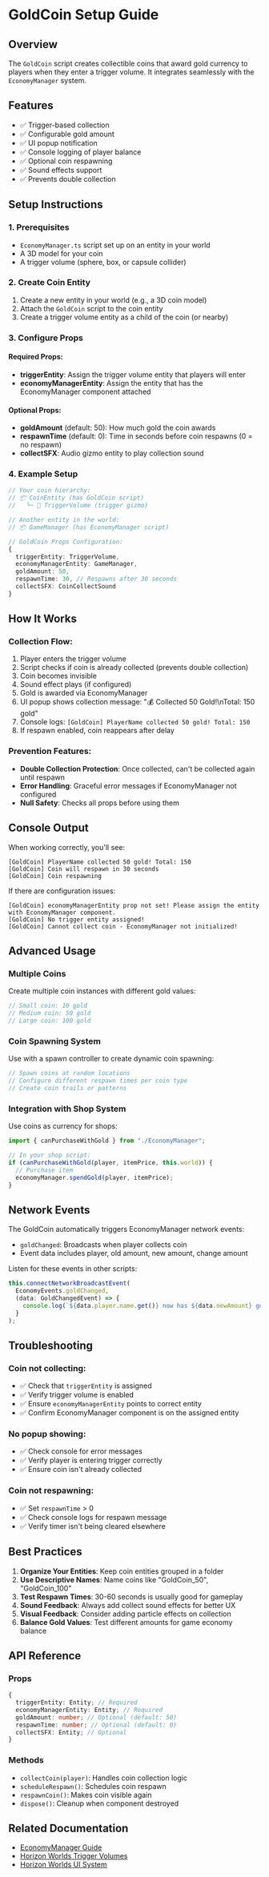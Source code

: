 # GoldCoin Setup Guide

## Overview

The `GoldCoin` script creates collectible coins that award gold currency to players when they enter a trigger volume. It integrates seamlessly with the `EconomyManager` system.

## Features

- ✅ Trigger-based collection
- ✅ Configurable gold amount
- ✅ UI popup notification
- ✅ Console logging of player balance
- ✅ Optional coin respawning
- ✅ Sound effects support
- ✅ Prevents double collection

## Setup Instructions

### 1. Prerequisites

- `EconomyManager.ts` script set up on an entity in your world
- A 3D model for your coin
- A trigger volume (sphere, box, or capsule collider)

### 2. Create Coin Entity

1. Create a new entity in your world (e.g., a 3D coin model)
2. Attach the `GoldCoin` script to the coin entity
3. Create a trigger volume entity as a child of the coin (or nearby)

### 3. Configure Props

#### Required Props:

- **triggerEntity**: Assign the trigger volume entity that players will enter
- **economyManagerEntity**: Assign the entity that has the EconomyManager component attached

#### Optional Props:

- **goldAmount** (default: 50): How much gold the coin awards
- **respawnTime** (default: 0): Time in seconds before coin respawns (0 = no respawn)
- **collectSFX**: Audio gizmo entity to play collection sound

### 4. Example Setup

```typescript
// Your coin hierarchy:
// 📦 CoinEntity (has GoldCoin script)
//   └─ 🔵 TriggerVolume (trigger gizmo)

// Another entity in the world:
// 📦 GameManager (has EconomyManager script)

// GoldCoin Props Configuration:
{
  triggerEntity: TriggerVolume,
  economyManagerEntity: GameManager,
  goldAmount: 50,
  respawnTime: 30, // Respawns after 30 seconds
  collectSFX: CoinCollectSound
}
```

## How It Works

### Collection Flow:

1. Player enters the trigger volume
2. Script checks if coin is already collected (prevents double collection)
3. Coin becomes invisible
4. Sound effect plays (if configured)
5. Gold is awarded via EconomyManager
6. UI popup shows collection message: "💰 Collected 50 Gold!\nTotal: 150 gold"
7. Console logs: `[GoldCoin] PlayerName collected 50 gold! Total: 150`
8. If respawn enabled, coin reappears after delay

### Prevention Features:

- **Double Collection Protection**: Once collected, can't be collected again until respawn
- **Error Handling**: Graceful error messages if EconomyManager not configured
- **Null Safety**: Checks all props before using them

## Console Output

When working correctly, you'll see:

```
[GoldCoin] PlayerName collected 50 gold! Total: 150
[GoldCoin] Coin will respawn in 30 seconds
[GoldCoin] Coin respawning
```

If there are configuration issues:

```
[GoldCoin] economyManagerEntity prop not set! Please assign the entity with EconomyManager component.
[GoldCoin] No trigger entity assigned!
[GoldCoin] Cannot collect coin - EconomyManager not initialized!
```

## Advanced Usage

### Multiple Coins

Create multiple coin instances with different gold values:

```typescript
// Small coin: 10 gold
// Medium coin: 50 gold
// Large coin: 100 gold
```

### Coin Spawning System

Use with a spawn controller to create dynamic coin spawning:

```typescript
// Spawn coins at random locations
// Configure different respawn times per coin type
// Create coin trails or patterns
```

### Integration with Shop System

Use coins as currency for shops:

```typescript
import { canPurchaseWithGold } from "./EconomyManager";

// In your shop script:
if (canPurchaseWithGold(player, itemPrice, this.world)) {
  // Purchase item
  economyManager.spendGold(player, itemPrice);
}
```

## Network Events

The GoldCoin automatically triggers EconomyManager network events:

- `goldChanged`: Broadcasts when player collects coin
- Event data includes player, old amount, new amount, change amount

Listen for these events in other scripts:

```typescript
this.connectNetworkBroadcastEvent(
  EconomyEvents.goldChanged,
  (data: GoldChangedEvent) => {
    console.log(`${data.player.name.get()} now has ${data.newAmount} gold!`);
  }
);
```

## Troubleshooting

### Coin not collecting:

- ✅ Check that `triggerEntity` is assigned
- ✅ Verify trigger volume is enabled
- ✅ Ensure `economyManagerEntity` points to correct entity
- ✅ Confirm EconomyManager component is on the assigned entity

### No popup showing:

- ✅ Check console for error messages
- ✅ Verify player is entering trigger correctly
- ✅ Ensure coin isn't already collected

### Coin not respawning:

- ✅ Set `respawnTime` > 0
- ✅ Check console logs for respawn message
- ✅ Verify timer isn't being cleared elsewhere

## Best Practices

1. **Organize Your Entities**: Keep coin entities grouped in a folder
2. **Use Descriptive Names**: Name coins like "GoldCoin_50", "GoldCoin_100"
3. **Test Respawn Times**: 30-60 seconds is usually good for gameplay
4. **Sound Feedback**: Always add collect sound effects for better UX
5. **Visual Feedback**: Consider adding particle effects on collection
6. **Balance Gold Values**: Test different amounts for game economy balance

## API Reference

### Props

```typescript
{
  triggerEntity: Entity; // Required
  economyManagerEntity: Entity; // Required
  goldAmount: number; // Optional (default: 50)
  respawnTime: number; // Optional (default: 0)
  collectSFX: Entity; // Optional
}
```

### Methods

- `collectCoin(player)`: Handles coin collection logic
- `scheduleRespawn()`: Schedules coin respawn
- `respawnCoin()`: Makes coin visible again
- `dispose()`: Cleanup when component destroyed

## Related Documentation

- [EconomyManager Guide](./ECONOMY_MANAGER_GUIDE.md)
- [Horizon Worlds Trigger Volumes](https://developers.meta.com/horizon-worlds/learn/documentation/)
- [Horizon Worlds UI System](https://developers.meta.com/horizon-worlds/learn/documentation/)
